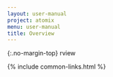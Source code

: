 ```yaml
---
layout: user-manual
project: atomix
menu: user-manual
title: Overview
---
```


{:.no-margin-top}
rview

{% include common-links.html %}
